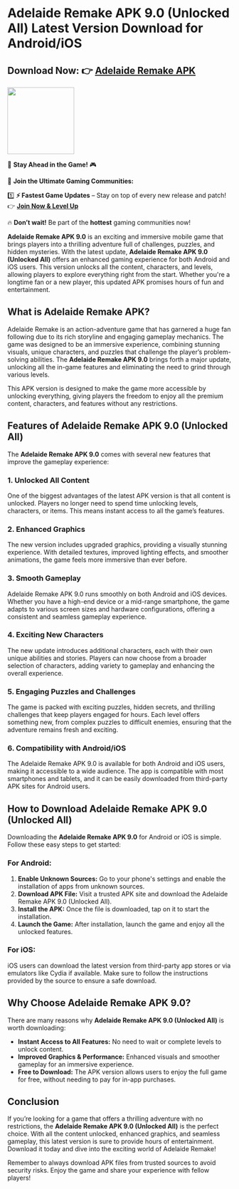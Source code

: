 # Adelaide Remake APK 9.0 (Unlocked All) Latest Version Download for Android/iOS

## **Download Now:** 👉 [Adelaide Remake APK](https://apkbros.com/adelaide-remake-apk/)

<img src="https://github.com/user-attachments/assets/a35dc6b8-4726-4ccb-af6a-ae0721caf9f9" width="150" />

🚀 **Stay Ahead in the Game!** 🎮

📢 **Join the Ultimate Gaming Communities:**

1️⃣ **⚡ Fastest Game Updates** – Stay on top of every new release and patch!  
👉 [**Join Now & Level Up**](https://t.me/apkbros_official)

🔥 **Don’t wait!** Be part of the **hottest** gaming communities now!

**Adelaide Remake APK 9.0** is an exciting and immersive mobile game that brings players into a thrilling adventure full of challenges, puzzles, and hidden mysteries. With the latest update, **Adelaide Remake APK 9.0 (Unlocked All)** offers an enhanced gaming experience for both Android and iOS users. This version unlocks all the content, characters, and levels, allowing players to explore everything right from the start. Whether you're a longtime fan or a new player, this updated APK promises hours of fun and entertainment.

## What is Adelaide Remake APK?

Adelaide Remake is an action-adventure game that has garnered a huge fan following due to its rich storyline and engaging gameplay mechanics. The game was designed to be an immersive experience, combining stunning visuals, unique characters, and puzzles that challenge the player’s problem-solving abilities. The **Adelaide Remake APK 9.0** brings forth a major update, unlocking all the in-game features and eliminating the need to grind through various levels.

This APK version is designed to make the game more accessible by unlocking everything, giving players the freedom to enjoy all the premium content, characters, and features without any restrictions.

## Features of Adelaide Remake APK 9.0 (Unlocked All)

The **Adelaide Remake APK 9.0** comes with several new features that improve the gameplay experience:

### 1. **Unlocked All Content**
One of the biggest advantages of the latest APK version is that all content is unlocked. Players no longer need to spend time unlocking levels, characters, or items. This means instant access to all the game’s features.

### 2. **Enhanced Graphics**
The new version includes upgraded graphics, providing a visually stunning experience. With detailed textures, improved lighting effects, and smoother animations, the game feels more immersive than ever before.

### 3. **Smooth Gameplay**
Adelaide Remake APK 9.0 runs smoothly on both Android and iOS devices. Whether you have a high-end device or a mid-range smartphone, the game adapts to various screen sizes and hardware configurations, offering a consistent and seamless gameplay experience.

### 4. **Exciting New Characters**
The new update introduces additional characters, each with their own unique abilities and stories. Players can now choose from a broader selection of characters, adding variety to gameplay and enhancing the overall experience.

### 5. **Engaging Puzzles and Challenges**
The game is packed with exciting puzzles, hidden secrets, and thrilling challenges that keep players engaged for hours. Each level offers something new, from complex puzzles to difficult enemies, ensuring that the adventure remains fresh and exciting.

### 6. **Compatibility with Android/iOS**
The Adelaide Remake APK 9.0 is available for both Android and iOS users, making it accessible to a wide audience. The app is compatible with most smartphones and tablets, and it can be easily downloaded from third-party APK sites for Android users.

## How to Download Adelaide Remake APK 9.0 (Unlocked All)

Downloading the **Adelaide Remake APK 9.0** for Android or iOS is simple. Follow these easy steps to get started:

### For Android:
1. **Enable Unknown Sources:** Go to your phone's settings and enable the installation of apps from unknown sources.
2. **Download APK File:** Visit a trusted APK site and download the Adelaide Remake APK 9.0 (Unlocked All).
3. **Install the APK:** Once the file is downloaded, tap on it to start the installation.
4. **Launch the Game:** After installation, launch the game and enjoy all the unlocked features.

### For iOS:
iOS users can download the latest version from third-party app stores or via emulators like Cydia if available. Make sure to follow the instructions provided by the source to ensure a safe download.

## Why Choose Adelaide Remake APK 9.0?

There are many reasons why **Adelaide Remake APK 9.0 (Unlocked All)** is worth downloading:

- **Instant Access to All Features:** No need to wait or complete levels to unlock content.
- **Improved Graphics & Performance:** Enhanced visuals and smoother gameplay for an immersive experience.
- **Free to Download:** The APK version allows users to enjoy the full game for free, without needing to pay for in-app purchases.

## Conclusion

If you’re looking for a game that offers a thrilling adventure with no restrictions, the **Adelaide Remake APK 9.0 (Unlocked All)** is the perfect choice. With all the content unlocked, enhanced graphics, and seamless gameplay, this latest version is sure to provide hours of entertainment. Download it today and dive into the exciting world of Adelaide Remake!

Remember to always download APK files from trusted sources to avoid security risks. Enjoy the game and share your experience with fellow players!

